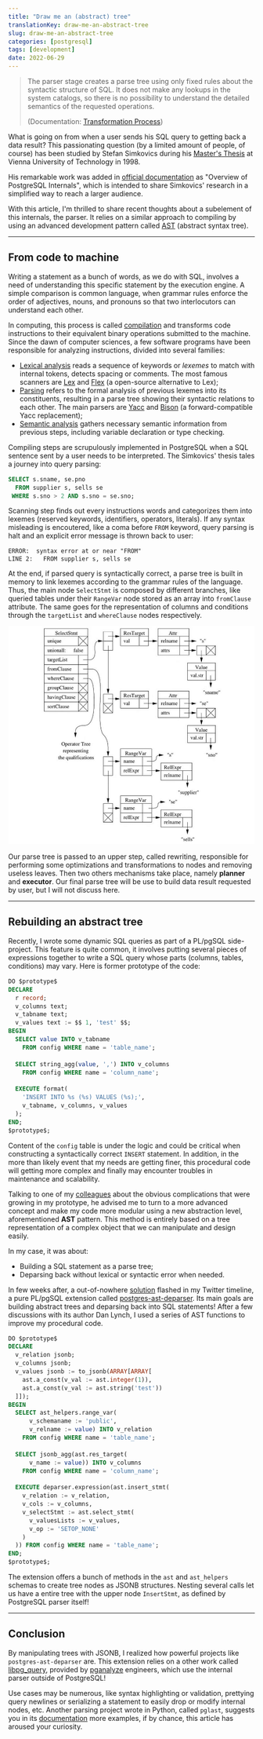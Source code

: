 ```yaml
---
title: "Draw me an (abstract) tree"
translationKey: draw-me-an-abstract-tree
slug: draw-me-an-abstract-tree
categories: [postgresql]
tags: [development]
date: 2022-06-29
---
```


> The parser stage creates a parse tree using only fixed rules about the syntactic
> structure of SQL. It does not make any lookups in the system catalogs, so there
> is no possibility to understand the detailed semantics of the requested operations.
> 
> (Documentation: [Transformation Process][1])

[1]: https://www.postgresql.org/docs/14/parser-stage.html#id-1.10.3.6.4

What is going on from when a user sends his SQL query to getting back a data result?
This passionating question (by a limited amount of people, of course) has been
studied by Stefan Simkovics during his [Master's Thesis][2] at Vienna University of 
Technology in 1998.

His remarkable work was added in [official documentation][3] as "Overview of
PostgreSQL Internals", which is intended to share Simkovics' research in a
simplified way to reach a larger audience.

With this article, I'm thrilled to share recent thoughts about a subelement of
this internals, the parser. It relies on a similar approach to compiling by
using an advanced development pattern called [AST][4] (abstract syntax tree).

[2]: https://archive.org/details/Enhancement_of_the_ANSI_SQL_Implementation_of_PostgreSQL/
[3]: https://www.postgresql.org/docs/14/overview.html
[4]: https://en.wikipedia.org/wiki/Abstract_syntax_tree

<!--more-->

---

## From code to machine

Writing a statement as a bunch of words, as we do with SQL, involves a need of
understanding this specific statement by the execution engine. A simple comparison
is common language, when grammar rules enforce the order of adjectives, nouns, and
pronouns so that two interlocutors can understand each other.

In computing, this process is called [compilation][5] and transforms code
instructions to their equivalent binary operations submitted to the machine. 
Since the dawn of computer sciences, a few software programs have been responsible
for analyzing instructions, divided into several families:

[5]: https://en.wikipedia.org/wiki/Compiler

* [Lexical analysis][6] reads a sequence of keywords or _lexemes_ to match with
  internal tokens, detects spacing or comments. The most famous scanners are
  [Lex][7] and [Flex][8] (a open-source alternative to Lex);
* [Parsing][9] refers to the formal analysis of previous lexemes into its
  constituents, resulting in a parse tree showing their syntactic relations to
  each other. The main parsers are [Yacc][10] and [Bison][11] (a forward-compatible
  Yacc replacement);
* [Semantic analysis][12] gathers necessary semantic information from previous
  steps, including variable declaration or type checking.

[6]: https://en.wikipedia.org/wiki/Lexical_analysis
[7]: https://en.wikipedia.org/wiki/Lex_(software)
[8]: https://en.wikipedia.org/wiki/Flex_(lexical_analyser_generator)
[9]: https://en.wikipedia.org/wiki/Parsing
[10]: https://en.wikipedia.org/wiki/Yacc
[11]: https://en.wikipedia.org/wiki/GNU_Bison
[12]: https://en.wikipedia.org/wiki/Semantic_analysis_(compilers)

Compiling steps are scrupulously implemented in PostgreSQL when a SQL sentence
sent by a user needs to be interpreted. The Simkovics' thesis tales a journey into
query parsing:

```sql
SELECT s.sname, se.pno
  FROM supplier s, sells se
 WHERE s.sno > 2 AND s.sno = se.sno;
```

Scanning step finds out every instructions words and categorizes them into lexemes
(reserved keywords, identifiers, operators, literals). If any syntax misleading
is encoutered, like a coma before `FROM` keyword, query parsing is halt and an
explicit error message is thrown back to user:

```text
ERROR:  syntax error at or near "FROM"
LINE 2:   FROM supplier s, sells se
```

At the end, if parsed query is syntactically correct, a parse tree is built in
memory to link lexemes according to the grammar rules of the language. Thus, the
main node `SelectStmt` is composed by different branches, like queried tables
under their `RangeVar` node stored as an array into `fromClause` attribute. The
same goes for the representation of columns and conditions through the `targetList` 
and `whereClause` nodes respectively.

![Parse tree representation](/img/en/2022-06-29-parse-tree-representation.png)

Our parse tree is passed to an upper step, called rewriting, responsible for
performing some optimizations and transformations to nodes and removing useless
leaves. Then two others mechanisms take place, namely **planner** and **executor**.
Our final parse tree will be use to build data result requested by user, but I
will not discuss here.

---

## Rebuilding an abstract tree

Recently, I wrote some dynamic SQL queries as part of a PL/pgSQL side-project.
This feature is quite common, it involves putting several pieces of expressions
together to write a SQL query whose parts (columns, tables, conditions) may vary.
Here is former prototype of the code: 

<!--
create table config (name text, value text);
insert into config values 
  ('column_name', 'name'),
  ('column_name', 'value'),
  ('table_name', 'config');
-->

```sql
DO $prototype$
DECLARE
  r record;
  v_columns text;
  v_tabname text;
  v_values text := $$ 1, 'test' $$;
BEGIN
  SELECT value INTO v_tabname
    FROM config WHERE name = 'table_name';

  SELECT string_agg(value, ',') INTO v_columns
    FROM config WHERE name = 'column_name';

  EXECUTE format(
    'INSERT INTO %s (%s) VALUES (%s);',
    v_tabname, v_columns, v_values
  );
END;
$prototype$;
```

Content of the `config` table is under the logic and could be critical when
constructing a syntactically correct `INSERT` statement. In addition, in the more
than likely event that my needs are getting finer, this procedural code will
getting more complex and finally may encounter troubles in maintenance and
scalability.

Talking to one of my [colleagues][13] about the obvious complications that were
growing in my prototype, he advised me to turn to a more advanced concept and make
my code more modular using a new abstraction level, aforementioned **AST** pattern.
This method is entirely based on a tree representation of a complex object that we
can manipulate and design easily.

[13]: https://github.com/dlax

In my case, it was about:

* Building a SQL statement as a parse tree;
* Deparsing back without lexical or syntactic error when needed.

In few weeks after, a out-of-nowhere [solution][14] flashed in my Twitter timeline,
a pure PL/pgSQL extension called [postgres-ast-deparser][15]. Its main goals are
building abstract trees and deparsing back into SQL statements! After a few
discussions with its author Dan Lynch, I used a series of AST functions to
improve my procedural code.

[14]: https://twitter.com/fljdin/status/1538972129156337666
[15]: https://github.com/pyramation/postgres-ast-deparser

```sql
DO $prototype$
DECLARE
  v_relation jsonb;
  v_columns jsonb;
  v_values jsonb := to_jsonb(ARRAY[ARRAY[
    ast.a_const(v_val := ast.integer(1)),
    ast.a_const(v_val := ast.string('test'))
  ]]);
BEGIN
  SELECT ast_helpers.range_var(
      v_schemaname := 'public', 
      v_relname := value) INTO v_relation
    FROM config WHERE name = 'table_name';

  SELECT jsonb_agg(ast.res_target(
      v_name := value)) INTO v_columns
    FROM config WHERE name = 'column_name';

  EXECUTE deparser.expression(ast.insert_stmt(
    v_relation := v_relation,
    v_cols := v_columns,
    v_selectStmt := ast.select_stmt(
      v_valuesLists := v_values,
      v_op := 'SETOP_NONE'
    )
  )) FROM config WHERE name = 'table_name';
END;
$prototype$;
```

The extension offers a bunch of methods in the `ast` and `ast_helpers` schemas
to create tree nodes as JSONB structures. Nesting several calls let us have a
entire tree with the upper node `InsertStmt`, as defined by PostgreSQL
parser itself!

---

## Conclusion

By manipulating trees with JSONB, I realized how powerful projects like
`postgres-ast-deparser` are. This extension relies on a other work called 
[libpg_query][16], provided by [pganalyze](https://pganalyze.com/) engineers, 
which use the internal parser outside of PostgreSQL!

[16]: https://github.com/pganalyze/libpg_query

Use cases may be numerous, like syntax highlighting or validation, prettying 
query newlines or serializing a statement to easily drop or modify internal
nodes, etc. Another parsing project wrote in Python, called `pglast`, suggests 
you in its [documentation][17] more examples, if by chance, this article has 
aroused your curiosity.

[17]: https://pglast.readthedocs.io/en/v3/usage.html